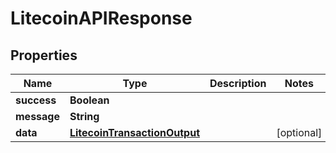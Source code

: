 # LitecoinAPIResponse

## Properties

| Name        | Type                                                          | Description | Notes       |
| ----------- | ------------------------------------------------------------- | ----------- | ----------- |
| **success** | **Boolean**                                                   |             |             |
| **message** | **String**                                                    |             |             |
| **data**    | [**LitecoinTransactionOutput**](litecointransactionoutput.md) |             | \[optional] |
